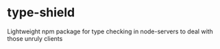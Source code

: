 # type-shield
Lightweight npm package for type checking in node-servers to deal with those unruly clients

